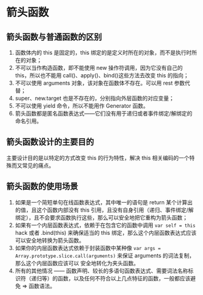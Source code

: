 # 箭头函数

## 箭头函数与普通函数的区别

1. 函数体内的 this 是固定的，this 绑定的是定义时所在的对象，而不是执行时所在的对象；
2. 不可以当作构造函数，即不能使用 new 操作符调用，因为它没有自己的 this，所以也不能用 call()、apply()、bind()这些方法去改变 this 的指向；
3. 不可以使用 arguments 对象，该对象在函数体不存在。可以用 rest 参数代替；
4. super、new.target 也是不存在的，分别指向外层函数的对应变量；
5. 不可以使用 yield 命令，所以不能用作 Generator 函数。
6. 箭头函数都是匿名函数表达式——它们没有用于递归或者事件绑定/解绑定的命名引用。

## 箭头函数设计的主要目的

主要设计目的是以特定的方式改变 this 的行为特性，解决 this 相关编码的一个特殊而又常见的痛点。

## 箭头函数的使用场景

1. 如果是一个简短单句在线函数表达式，其中唯一的语句是 return 某个计算出的值，且这个函数内部没有 this 引用，且没有自身引用（递归、事件绑定/解绑定），且不会要求函数执行这些，那么可以安全地把它重构为箭头函数；
2. 如果有一个内层函数表达式，依赖于在包含它的函数中调用 `var self = this` hack 或者 .bind(this) 来确保适当的 this 绑定，那么这个内层函数表达式应该可以安全地转换为箭头函数。
3. 如果你的内层函数表达式依赖于封装函数中某种像 `var args = Array.prototype.slice.call(arguments)` 来保证 arguments 的词法复制，那么这个内层函数应该可以 安全地转化为夹头函数。
4. 所有的其他情况 —— 函数声明、较长的多语句函数表达式、需要词法名称标识符（递归等）的函数，以及任何不符合以上几点特征的函数，一般都应该避免 => 函数语法。

